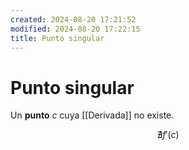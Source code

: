 ```yaml
---
created: 2024-08-20 17:21:52
modified: 2024-08-20 17:22:15
title: Punto singular
---
```


# Punto singular

Un **punto** $c$ cuya [[Derivada]] no existe.

$$
\nexists f'(c)
$$
